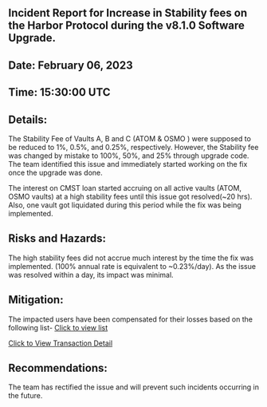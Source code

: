 ## Incident Report for Increase in Stability fees on the Harbor Protocol during the v8.1.0 Software Upgrade.
## Date: February 06, 2023
## Time: 15:30:00 UTC
## Details:

The Stability Fee of Vaults A, B and C (ATOM & OSMO ) were supposed to be reduced to 1%, 0.5%, and 0.25%, respectively. However, the Stability fee was changed by mistake to 100%, 50%, and 25% through upgrade code. The team identified this issue and immediately started working on the fix once the upgrade was done. 

The interest on CMST loan started accruing on all active vaults (ATOM, OSMO vaults) at a high stability fees until this issue got resolved(~20 hrs). Also, one vault got liquidated during this period while the fix was being implemented.

## Risks and Hazards:
The high stability fees did not accrue much interest by the time the fix was implemented. (100% annual rate is equivalent to ~0.23%/day). As the issue was resolved within a day, its impact was minimal.

## Mitigation:
The impacted users have been compensated for their losses based on the following list-
[Click to view list](https://docs.google.com/spreadsheets/d/1ERxr6b0pmNHwJUIYcm-72zS3X4Qi37JJo7axo7SAyww/edit#gid=0) 

[Click to View Transaction Detail](https://www.mintscan.io/comdex/txs/9F5ABE1F73BBFA871BAF40A7FE65DE1899C0EC084EFEFE45A8FC8104D50697D5)


## Recommendations:
The team has rectified the issue and will prevent such incidents occurring in the future.


